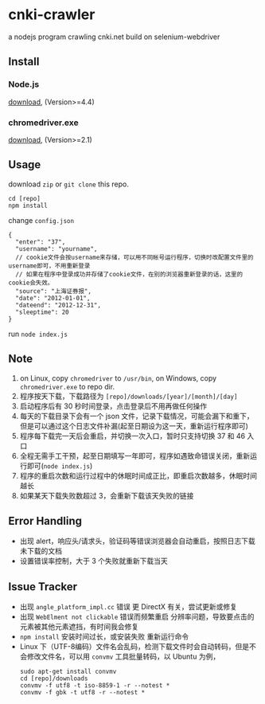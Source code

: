 # cnki-crawler
a nodejs program crawling cnki.net build on selenium-webdriver

## Install

### Node.js

[download](https://nodejs.org/), (Version>=4.4)

### chromedriver.exe

[download](http://chromedriver.storage.googleapis.com/index.html), (Version>=2.1)

## Usage

download `zip` or `git clone` this repo.

```
cd [repo]
npm install
```

change `config.json`

```
{
  "enter": "37",
  "username": "yourname",
  // cookie文件会按username来存储，可以用不同帐号运行程序，切换时改配置文件里的username即可，不用重新登录
  // 如果在程序中登录成功并存储了cookie文件，在别的浏览器重新登录的话，这里的cookie会失效。
  "source": "上海证券报",
  "date": "2012-01-01",
  "dateend": "2012-12-31",
  "sleeptime": 20
}
```

run `node index.js`

## Note

1. on Linux, copy `chromedriver` to `/usr/bin`, on Windows, copy `chromedriver.exe` to repo dir.
1. 程序按天下载，下载路径为 `[repo]/downloads/[year]/[month]/[day]`
1. 启动程序后有 30 秒时间登录，点击登录后不用再做任何操作
1. 每天的下载目录下会有一个 json 文件，记录下载情况，可能会漏下和重下，但是可以通过这个日志文件补漏(起至日期设为这一天，重新运行程序即可)
1. 程序每下载完一天后会重启，并切换一次入口，暂时只支持切换 37 和 46 入口
1. 全程无需手工干预，起至日期填写一年即可，程序如遇致命错误关闭，重新运行即可(`node index.js`)
1. 程序的重启次数和运行过程中的休眠时间成正比，即重启次数越多，休眠时间越长
1. 如果某天下载失败数超过 3，会重新下载该天失败的链接

## Error Handling

* 出现 alert，响应头/请求头，验证码等错误浏览器会自动重启，按照日志下载未下载的文档
* 设置错误率控制，大于 3 个失败就重新下载当天

## Issue Tracker

* 出现 `angle_platform_impl.cc` 错误
  更 DirectX 有关，尝试更新或修复
* 出现 `WebElment not clickable` 错误而频繁重启
  分辨率问题，导致要点击的元素被其他元素遮挡，有时间我会修复
* `npm install` 安装时间过长，或安装失败
  重新运行命令
* Linux 下（UTF-8编码）文件名会乱码，检测下载文件时会自动转码，但是不会修改文件名，可以用 `convmv` 工具批量转码，以 Ubuntu 为例，
  ```
  sudo apt-get install convmv
  cd [repo]/downloads
  convmv -f utf8 -t iso-8859-1 -r --notest *
  convmv -f gbk -t utf8 -r --notest *
  ```
